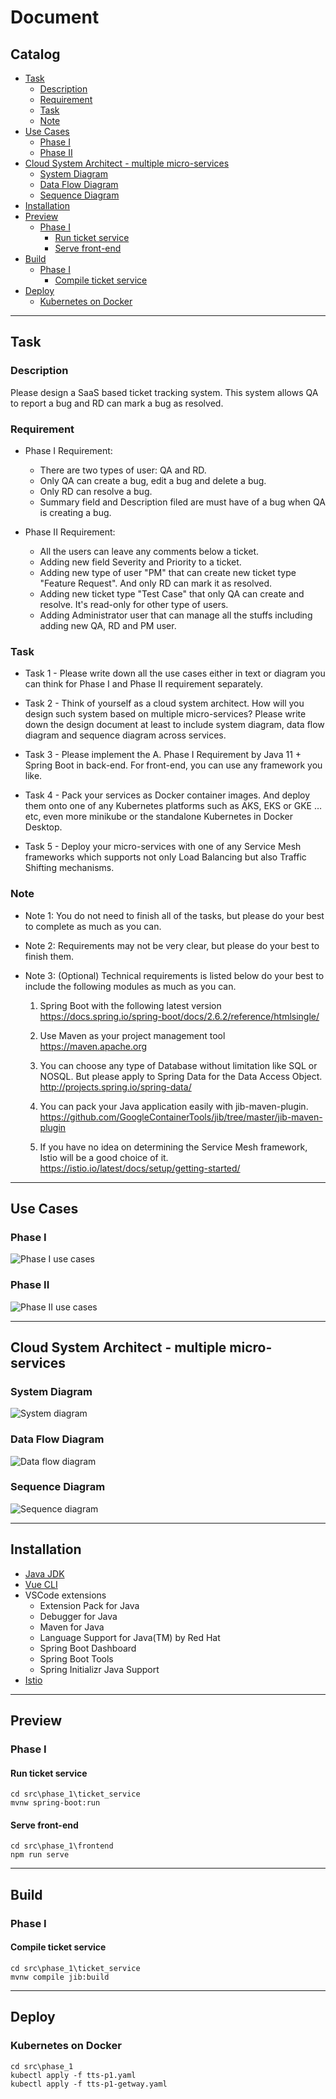 # Document

## Catalog

  - [Task](#task)
    - [Description](#description)
    - [Requirement](#requirement)
    - [Task](#task-1)
    - [Note](#note)
  - [Use Cases](#use-cases)
    - [Phase I](#phase-i)
    - [Phase II](#phase-ii)
  - [Cloud System Architect - multiple micro-services](#cloud-system-architect---multiple-micro-services)
    - [System Diagram](#system-diagram)
    - [Data Flow Diagram](#data-flow-diagram)
    - [Sequence Diagram](#sequence-diagram)
  - [Installation](#installation)
  - [Preview](#preview)
    - [Phase I](#phase-i-1)
      - [Run ticket service](#run-ticket-service)
      - [Serve front-end](#serve-front-end)
  - [Build](#build)
    - [Phase I](#phase-i-2)
      - [Compile ticket service](#compile-ticket-service)
  - [Deploy](#deploy)
    - [Kubernetes on Docker](#kubernetes-on-docker)

----------------------------------------------------------------------------------------------------

## Task

### Description

Please design a SaaS based ticket tracking system. This system allows QA to report a bug and RD can mark a bug as resolved.

### Requirement

- Phase I Requirement:
    - There are two types of user: QA and RD.
    - Only QA can create a bug, edit a bug and delete a bug.
    - Only RD can resolve a bug.
    - Summary field and Description filed are must have of a bug when QA is creating a bug.

- Phase II Requirement:
    - All the users can leave any comments below a ticket.
    - Adding new field Severity and Priority to a ticket.
    - Adding new type of user "PM" that can create new ticket type "Feature Request". And only RD can mark it as resolved.
    - Adding new ticket type "Test Case" that only QA can create and resolve. It's read-only for other type of users.
    - Adding Administrator user that can manage all the stuffs including adding new QA, RD and PM user.

### Task

- Task 1 - Please write down all the use cases either in text or diagram you can think for Phase I and Phase II requirement separately.
 
- Task 2 - Think of yourself as a cloud system architect. How will you design such system based on multiple micro-services? Please write down the design document at least to include system diagram, data flow diagram and sequence diagram across services.

- Task 3 - Please implement the A. Phase I Requirement by Java 11 + Spring Boot in back-end. For front-end, you can use any framework you like.

- Task 4 - Pack your services as Docker container images. And deploy them onto one of any Kubernetes platforms such as AKS, EKS or GKE …etc, even more minikube or the standalone Kubernetes in Docker Desktop.
 
- Task 5 - Deploy your micro-services with one of any Service Mesh frameworks which supports not only Load Balancing but also Traffic Shifting mechanisms.

### Note

- Note 1: You do not need to finish all of the tasks, but please do your best to complete as much as you can.

- Note 2: Requirements may not be very clear, but please do your best to finish them.

- Note 3: (Optional) Technical requirements is listed below do your best to include the following modules as much as you can.

    1.	Spring Boot with the following latest version
https://docs.spring.io/spring-boot/docs/2.6.2/reference/htmlsingle/

    2.	Use Maven as your project management tool
https://maven.apache.org

    3.	You can choose any type of Database without limitation like SQL or NOSQL. But please apply to Spring Data for the Data Access Object.
http://projects.spring.io/spring-data/ 

    4.	You can pack your Java application easily with jib-maven-plugin.
https://github.com/GoogleContainerTools/jib/tree/master/jib-maven-plugin

    5.	If you have no idea on determining the Service Mesh framework, Istio will be a good choice of it.
https://istio.io/latest/docs/setup/getting-started/

----------------------------------------------------------------------------------------------------

## Use Cases

### Phase I

![Phase I use cases](./images/phase_1.png)

### Phase II

![Phase II use cases](./images/phase_2.png)

----------------------------------------------------------------------------------------------------

## Cloud System Architect - multiple micro-services

### System Diagram

![System diagram](./images/system_diagram.png)

### Data Flow Diagram

![Data flow diagram](./images/data_flow_diagram.png)

### Sequence Diagram

![Sequence diagram](./images/sequence_diagram.png)

----------------------------------------------------------------------------------------------------

## Installation

- [Java JDK](https://www.oracle.com/java/technologies/downloads/#java11)
- [Vue CLI](https://cli.vuejs.org/guide/installation.html)
- VSCode extensions
  - Extension Pack for Java
  - Debugger for Java
  - Maven for Java
  - Language Support for Java(TM) by Red Hat
  - Spring Boot Dashboard
  - Spring Boot Tools
  - Spring Initializr Java Support
- [Istio](https://istio.io/latest/docs/setup/getting-started/#download)

----------------------------------------------------------------------------------------------------

## Preview

### Phase I

#### Run ticket service

```
cd src\phase_1\ticket_service
mvnw spring-boot:run
```

#### Serve front-end

```
cd src\phase_1\frontend
npm run serve
```

----------------------------------------------------------------------------------------------------

## Build

### Phase I

#### Compile ticket service

```
cd src\phase_1\ticket_service
mvnw compile jib:build
```

----------------------------------------------------------------------------------------------------

## Deploy

### Kubernetes on Docker

```
cd src\phase_1
kubectl apply -f tts-p1.yaml 
kubectl apply -f tts-p1-getway.yaml
```